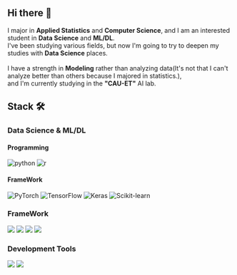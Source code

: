 ## Hi there 👋

I major in **Applied Statistics** and **Computer Science**, and I am an interested student in **Data Science** and **ML/DL**.
<br>
I've been studying various fields, but now I'm going to try to deepen my studies with **Data Science** places.   
<br>
I have a strength in **Modeling** rather than analyzing data(It's not that I can't analyze better than others because I majored in statistics.),   
and I'm currently studying in the **"CAU-ET"** AI lab.

## Stack 🛠️
### Data Science & ML/DL
#### Programming
![python](https://img.shields.io/badge/Python%20:%20[4/5]-3776AB?style=for-the-badge&logo=python&logoColor=white)
![r](https://img.shields.io/badge/R%20:%20[3/5]-276DC3?style=for-the-badge&logo=r&logoColor=white)
<br>
#### FrameWork
![PyTorch](https://img.shields.io/badge/PyTorch20:%20[4/5]-EE4C2C?style=for-the-badge&logo=pytorch&logoColor=white)
![TensorFlow](https://img.shields.io/badge/TensorFlow20:%20[2/5]-FF6F00?style=for-the-badge&logo=tensorflow&logoColor=white)
![Keras](https://img.shields.io/badge/Keras20:%20[3/5]-D00000?style=for-the-badge&logo=keras&logoColor=white)
![Scikit-learn](https://img.shields.io/badge/Scikit--learn20:%20[4/5]-F7931E?style=for-the-badge&logo=scikit-learn&logoColor=white)




### FrameWork
<img src="https://img.shields.io/badge/PyTorch-808080?style=for-the-badge&logo=PyTorch&logoColor=000000" /> <img src="https://img.shields.io/badge/scikitlearn-808080?style=for-the-badge&logo=scikit-learn&logoColor=000000" /> <img src="https://img.shields.io/badge/TensorFlow-808080?style=for-the-badge&logo=TensorFlow&logoColor=000000" /> <img src="https://img.shields.io/badge/Keras-808080?style=for-the-badge&logo=Keras&logoColor=000000" />

### Development Tools
<img src="https://img.shields.io/badge/VScode-808080?style=for-the-badge&logo=VScode&logoColor=000000" /> <img src="https://img.shields.io/badge/Anaconda-808080?style=for-the-badge&logo=Anaconda&logoColor=000000" />

<!--
**Noru-Kang/Noru-Kang** is a ✨ _special_ ✨ repository because its `README.md` (this file) appears on your GitHub profile.

Here are some ideas to get you started:

- 🔭 I’m currently working on ...
- 🌱 I’m currently learning ...
- 👯 I’m looking to collaborate on ...
- 🤔 I’m looking for help with ...
- 💬 Ask me about ...
- 📫 How to reach me: ...
- 😄 Pronouns: ...
- ⚡ Fun fact: ...
-->
